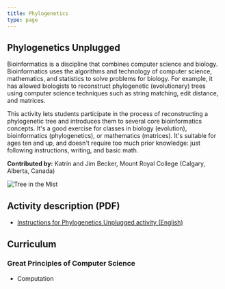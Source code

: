 ```yaml
---
title: Phylogenetics
type: page
---
```


## Phylogenetics Unplugged

Bioinformatics is a discipline that combines computer science and biology. Bioinformatics uses the algorithms and technology of computer science, mathematics, and statistics to solve problems for biology. For example, it has allowed biologists to reconstruct phylogenetic (evolutionary) trees using computer science techniques such as string matching, edit distance, and matrices.

This activity lets students participate in the process of reconstructing a phylogenetic tree and introduces them to several core bioinformatics concepts. It's a good exercise for classes in biology (evolution), bioinformatics (phylogenetics), or mathematics (matrices). It's suitable for ages ten and up, and doesn't require too much prior knowledge: just following instructions, writing, and basic math.

**Contributed by:**
Katrin and Jim Becker, Mount Royal College (Calgary, Alberta, Canada)

![Tree in the Mist](/images/activities/community-activities/phylogenetics/tree.png)

## Activity description (PDF)

- [Instructions for Phylogenetics Unplugged activity (English)](/documents/activities/community-activities/phylogenetics/PhylogeneticsUnplugged.pdf)

## Curriculum

### Great Principles of Computer Science

- Computation
